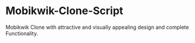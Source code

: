 # Mobikwik-Clone-Script
Mobikwik Clone with attractive and visually appealing design and complete Functionality.
